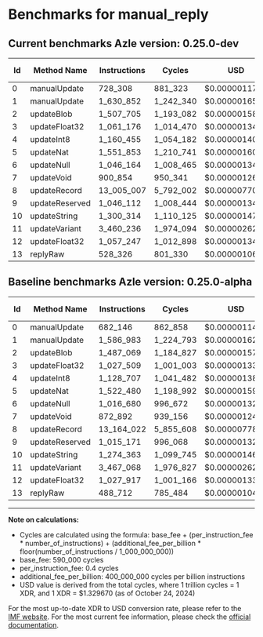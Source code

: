 # Benchmarks for manual_reply

## Current benchmarks Azle version: 0.25.0-dev

| Id  | Method Name    | Instructions | Cycles    | USD           | USD/Million Calls | Change                              |
| --- | -------------- | ------------ | --------- | ------------- | ----------------- | ----------------------------------- |
| 0   | manualUpdate   | 728_308      | 881_323   | $0.0000011719 | $1.17             | <font color="red">+46_162</font>    |
| 1   | manualUpdate   | 1_630_852    | 1_242_340 | $0.0000016519 | $1.65             | <font color="red">+43_869</font>    |
| 2   | updateBlob     | 1_507_705    | 1_193_082 | $0.0000015864 | $1.58             | <font color="red">+20_636</font>    |
| 3   | updateFloat32  | 1_061_176    | 1_014_470 | $0.0000013489 | $1.34             | <font color="red">+33_667</font>    |
| 4   | updateInt8     | 1_160_455    | 1_054_182 | $0.0000014017 | $1.40             | <font color="red">+31_748</font>    |
| 5   | updateNat      | 1_551_853    | 1_210_741 | $0.0000016099 | $1.60             | <font color="red">+29_373</font>    |
| 6   | updateNull     | 1_046_164    | 1_008_465 | $0.0000013409 | $1.34             | <font color="red">+29_484</font>    |
| 7   | updateVoid     | 900_854      | 950_341   | $0.0000012636 | $1.26             | <font color="red">+27_962</font>    |
| 8   | updateRecord   | 13_005_007   | 5_792_002 | $0.0000077015 | $7.70             | <font color="green">-159_015</font> |
| 9   | updateReserved | 1_046_112    | 1_008_444 | $0.0000013409 | $1.34             | <font color="red">+30_941</font>    |
| 10  | updateString   | 1_300_314    | 1_110_125 | $0.0000014761 | $1.47             | <font color="red">+25_951</font>    |
| 11  | updateVariant  | 3_460_236    | 1_974_094 | $0.0000026249 | $2.62             | <font color="green">-6_832</font>   |
| 12  | updateFloat32  | 1_057_247    | 1_012_898 | $0.0000013468 | $1.34             | <font color="red">+29_330</font>    |
| 13  | replyRaw       | 528_326      | 801_330   | $0.0000010655 | $1.06             | <font color="red">+39_614</font>    |

## Baseline benchmarks Azle version: 0.25.0-alpha

| Id  | Method Name    | Instructions | Cycles    | USD           | USD/Million Calls |
| --- | -------------- | ------------ | --------- | ------------- | ----------------- |
| 0   | manualUpdate   | 682_146      | 862_858   | $0.0000011473 | $1.14             |
| 1   | manualUpdate   | 1_586_983    | 1_224_793 | $0.0000016286 | $1.62             |
| 2   | updateBlob     | 1_487_069    | 1_184_827 | $0.0000015754 | $1.57             |
| 3   | updateFloat32  | 1_027_509    | 1_001_003 | $0.0000013310 | $1.33             |
| 4   | updateInt8     | 1_128_707    | 1_041_482 | $0.0000013848 | $1.38             |
| 5   | updateNat      | 1_522_480    | 1_198_992 | $0.0000015943 | $1.59             |
| 6   | updateNull     | 1_016_680    | 996_672   | $0.0000013252 | $1.32             |
| 7   | updateVoid     | 872_892      | 939_156   | $0.0000012488 | $1.24             |
| 8   | updateRecord   | 13_164_022   | 5_855_608 | $0.0000077860 | $7.78             |
| 9   | updateReserved | 1_015_171    | 996_068   | $0.0000013244 | $1.32             |
| 10  | updateString   | 1_274_363    | 1_099_745 | $0.0000014623 | $1.46             |
| 11  | updateVariant  | 3_467_068    | 1_976_827 | $0.0000026285 | $2.62             |
| 12  | updateFloat32  | 1_027_917    | 1_001_166 | $0.0000013312 | $1.33             |
| 13  | replyRaw       | 488_712      | 785_484   | $0.0000010444 | $1.04             |

---

**Note on calculations:**

- Cycles are calculated using the formula: base_fee + (per_instruction_fee \* number_of_instructions) + (additional_fee_per_billion \* floor(number_of_instructions / 1_000_000_000))
- base_fee: 590_000 cycles
- per_instruction_fee: 0.4 cycles
- additional_fee_per_billion: 400_000_000 cycles per billion instructions
- USD value is derived from the total cycles, where 1 trillion cycles = 1 XDR, and 1 XDR = $1.329670 (as of October 24, 2024)

For the most up-to-date XDR to USD conversion rate, please refer to the [IMF website](https://www.imf.org/external/np/fin/data/rms_sdrv.aspx).
For the most current fee information, please check the [official documentation](https://internetcomputer.org/docs/current/developer-docs/gas-cost#execution).
